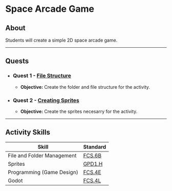 # Space Arcade Game

## About

Students will create a simple 2D space arcade game.

---

## Quests

- ### Quest 1 - [File Structure](./quest1_file_structure.md)

  - **Objective:** Create the folder and file structure for the activity.

- ### Quest 2 - [Creating Sprites](./quest2_sprites.md)

  - **Objective:** Create the sprites necesarry for the activity.

---

## Activity Skills

| Skill                      | Standard                                 |
| -------------------------- | ---------------------------------------- |
| File and Folder Management | [FCS.6B](../../../../standards.md#fcs6b) |
| Sprites                    | [GPD1.H](../../../../standards.md#gpd1h) |
| Programming (Game Design)  | [FCS.4E](../../../../standards.md#fcs4e) |
| Godot                      | [FCS.4L](../../../../standards.md#fcs4l) |
